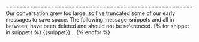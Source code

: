 ======================================================
Our conversation grew too large, so I've truncated some of our early messages to save space.
The following message-snippets and all in between, have been deleted and should not be referenced.
{% for snippet in snippets %}
{{snippet}}...
{% endfor %}

